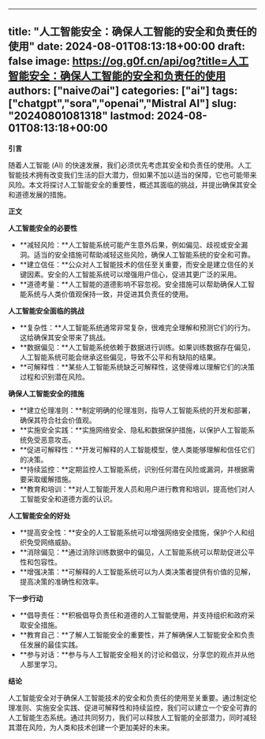 
---
title: "人工智能安全：确保人工智能的安全和负责任的使用"
date: 2024-08-01T08:13:18+00:00
draft: false
image: https://og.g0f.cn/api/og?title=人工智能安全：确保人工智能的安全和负责任的使用
authors: ["naiveのai"]
categories: ["ai"]
tags: ["chatgpt","sora","openai","Mistral AI"]
slug: "20240801081318"
lastmod: 2024-08-01T08:13:18+00:00
---
**引言**

随着人工智能 (AI) 的快速发展，我们必须优先考虑其安全和负责任的使用。人工智能技术拥有改变我们生活的巨大潜力，但如果不加以适当的保障，它也可能带来风险。本文将探讨人工智能安全的重要性，概述其面临的挑战，并提出确保其安全和道德发展的措施。

**正文**

**人工智能安全的必要性**

* **减轻风险：**人工智能系统可能产生意外后果，例如偏见、歧视或安全漏洞。适当的安全措施可帮助减轻这些风险，确保人工智能系统的安全和可靠。
* **建立信任：**公众对人工智能技术的信任至关重要，而安全是建立信任的关键因素。安全的人工智能系统可以增强用户信心，促进其更广泛的采用。
* **道德考量：**人工智能的道德影响不容忽视。安全措施可以帮助确保人工智能系统与人类价值观保持一致，并促进其负责任的使用。

**人工智能安全面临的挑战**

* **复杂性：**人工智能系统通常非常复杂，很难完全理解和预测它们的行为。这给确保其安全带来了挑战。
* **数据偏见：**人工智能系统依赖于数据进行训练。如果训练数据存在偏见，人工智能系统可能会继承这些偏见，导致不公平和有缺陷的结果。
* **可解释性：**某些人工智能系统缺乏可解释性，这使得难以理解它们的决策过程和识别潜在风险。

**确保人工智能安全的措施**

* **建立伦理准则：**制定明确的伦理准则，指导人工智能系统的开发和部署，确保其符合社会价值观。
* **实施安全实践：**实施网络安全、隐私和数据保护措施，以保护人工智能系统免受恶意攻击。
* **促进可解释性：**开发可解释的人工智能模型，使人类能够理解和信任它们的决策。
* **持续监控：**定期监控人工智能系统，识别任何潜在风险或漏洞，并根据需要采取缓解措施。
* **教育和培训：**对人工智能开发人员和用户进行教育和培训，提高他们对人工智能安全和道德方面的认识。

**人工智能安全的好处**

* **提高安全性：**安全的人工智能系统可以增强网络安全措施，保护个人和组织免受网络威胁。
* **消除偏见：**通过消除训练数据中的偏见，人工智能系统可以帮助促进公平性和包容性。
* **增强决策：**可解释的人工智能系统可以为人类决策者提供有价值的见解，提高决策的准确性和效率。

**下一步行动**

* **倡导责任：**积极倡导负责任和道德的人工智能使用，并支持组织和政府采取安全措施。
* **教育自己：**了解人工智能安全的重要性，并了解确保人工智能安全和负责任发展的最佳实践。
* **参与对话：**参与与人工智能安全相关的讨论和倡议，分享您的观点并从他人那里学习。

**结论**

人工智能安全对于确保人工智能技术的安全和负责任的使用至关重要。通过制定伦理准则、实施安全实践、促进可解释性和持续监控，我们可以建立一个安全可靠的人工智能生态系统。通过共同努力，我们可以释放人工智能的全部潜力，同时减轻其潜在风险，为人类和技术创建一个更加美好的未来。